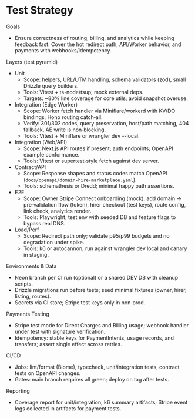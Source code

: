 # Test Strategy

Goals
- Ensure correctness of routing, billing, and analytics while keeping feedback fast. Cover the hot redirect path, API/Worker behavior, and payments with webhooks/idempotency.

Layers (test pyramid)
- Unit
  - Scope: helpers, URL/UTM handling, schema validators (zod), small Drizzle query builders.
  - Tools: Vitest + ts-node/tsup; mock external deps.
  - Targets: ~80% line coverage for core utils; avoid snapshot overuse.
- Integration (Edge Worker)
  - Scope: Worker fetch handler via Miniflare/workerd with KV/DO bindings; Hono routing catch‑all.
  - Verify: 301/302 codes, query preservation, host/path matching, 404 fallback, AE write is non‑blocking.
  - Tools: Vitest + Miniflare or wrangler dev --local.
- Integration (Web/API)
  - Scope: Next.js API routes if present; auth endpoints; OpenAPI example conformance.
  - Tools: Vitest or supertest‑style fetch against dev server.
- Contract/API
  - Scope: Response shapes and status codes match OpenAPI (`docs/openapi/domain-hire-marketplace.yaml`).
  - Tools: schemathesis or Dredd; minimal happy path assertions.
- E2E
  - Scope: Owner Stripe Connect onboarding (mock), add domain → pre‑validation flow (token), hirer checkout (test keys), route config, link check, analytics render.
  - Tools: Playwright; test env with seeded DB and feature flags to bypass real DNS.
- Load/Perf
  - Scope: Redirect path only; validate p95/p99 budgets and no degradation under spike.
  - Tools: k6 or autocannon; run against wrangler dev local and canary in staging.

Environments & Data
- Neon branch per CI run (optional) or a shared DEV DB with cleanup scripts.
- Drizzle migrations run before tests; seed minimal fixtures (owner, hirer, listing, routes).
- Secrets via CI store; Stripe test keys only in non‑prod.

Payments Testing
- Stripe test mode for Direct Charges and Billing usage; webhook handler under test with signature verification.
- Idempotency: stable keys for PaymentIntents, usage records, and transfers; assert single effect across retries.

CI/CD
- Jobs: lint/format (Biome), typecheck, unit/integration tests, contract tests on OpenAPI changes.
- Gates: main branch requires all green; deploy on tag after tests.

Reporting
- Coverage report for unit/integration; k6 summary artifacts; Stripe event logs collected in artifacts for payment tests.

